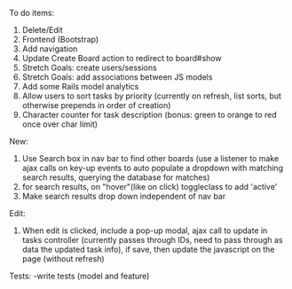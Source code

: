 To do items:
1. Delete/Edit
2. Frontend (Bootstrap)
3. Add navigation
4. Update Create Board action to redirect to board#show
5. Stretch Goals: create users/sessions
6. Stretch Goals: add associations between JS models
7. Add some Rails model analytics
8. Allow users to sort tasks by priority (currently on refresh, list sorts, but otherwise prepends in order of creation)
9. Character counter for task description (bonus: green to orange to red once over char limit)


New:
1. Use Search box in nav bar to find other boards (use a listener to make ajax calls on key-up events to auto populate a dropdown with matching search results, querying the database for matches)
2. for search results, on "hover"(like on click) toggleclass to add 'active'
3. Make search results drop down independent of nav bar

Edit:
1. When edit is clicked, include a pop-up modal, ajax call to update in tasks controller (currently passes through IDs, need to pass through as data the updated task info), if save, then update the javascript on the page (without refresh)


Tests:
-write tests (model and feature)